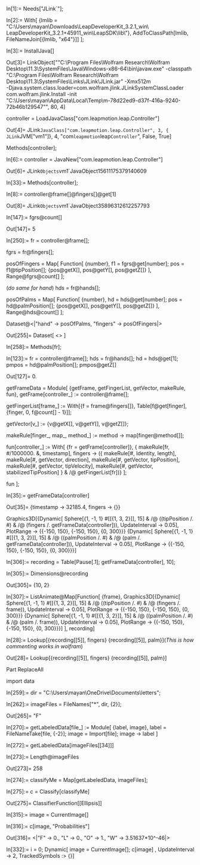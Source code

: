 

In[1]:= Needs["JLink`"];

In[2]:= With[
  {lmlib = 
    "C:\\Users\\mayan\\Downloads\\LeapDeveloperKit_3.2.1_win\\\
LeapDeveloperKit_3.2.1+45911_win\\LeapSDK\\lib\\"},
  AddToClassPath[lmlib, FileNameJoin[{lmlib, "x64"}]]
  ];

In[3]:= InstallJava[]

Out[3]= LinkObject["\"C:\\Program Files\\Wolfram Research\\Wolfram \
Desktop\\11.3\\SystemFiles\\Java\\Windows-x86-64\\bin\\javaw.exe\" -classpath \
\"C:\\Program Files\\Wolfram Research\\Wolfram \
Desktop\\11.3\\SystemFiles\\Links\\JLink\\JLink.jar\" -Xmx512m  \
-Djava.system.class.loader=com.wolfram.jlink.JLinkSystemClassLoader \
com.wolfram.jlink.Install -init \
\"C:\\Users\\mayan\\AppData\\Local\\Temp\\m-78d22ed9-d37f-416a-9240-\
72b46b129547\"", 80, 4]

controller = LoadJavaClass["com.leapmotion.leap.Controller"]

Out[4]= JLink`JavaClass["com.leapmotion.leap.Controller", 3, {
JLink`JVM["vm1"]}, 4, "com`leapmotion`leap`Controller`", False, True]

Methods[controller];

In[6]:= controller = JavaNew["com.leapmotion.leap.Controller"]


Out[6]= JLink`Objects`vm1`JavaObject15611175379140609

In[33]:= Methods[controller];

In[8]:= controller@frame[]@fingers[]@get[1]

Out[8]= JLink`Objects`vm1`JavaObject35896312612257793

In[147]:= fgrs@count[]

Out[147]= 5





In[250]:= fr = controller@frame[];

fgrs = fr@fingers[];

posOfFingers = Map[
   Function[
    {number},
    f1 = fgrs@get[number];
    pos = f1@tipPosition[];
    {pos@getX[], pos@getY[], pos@getZ[]}
    ],
   Range@fgrs@count[]
   ];

(*do same for hand*)
hds = fr@hands[];

posOfPalms = Map[
   Function[
    {number},
    hd = hds@get[number];
    pos = hd@palmPosition[];
    {pos@getX[], pos@getY[], pos@getZ[]}
    ],
   Range@hds@count[]
   ];

Dataset@<|"hand" -> posOfPalms, "fingers" -> posOfFingers|>

Out[255]= Dataset[ <> ]

In[258]:= Methods[fr];

In[123]:= fr = controller@frame[];
hds = fr@hands[];
hd = hds@get[1];
pmpos = hd@palmPosition[];
pmpos@getZ[]


Out[127]= 0.

getFrameData = Module[
   {getFrame, getFingerList, getVector, makeRule, fun}, 
   getFrame[controller_] := controller@frame[];
   
   getFingerList[frame_] := 
    With[{f = frame@fingers[]}, 
     Table[f@get[finger], {finger, 0, f@count[] - 1}]];
   
   getVector[v_] := {v@getX[], v@getY[], v@getZ[]};
   
   makeRule[finger_, map_, method_] := method -> map[finger@method[]];
   
   fun[controller_] := With[
     {fr = getFrame[controller]},
     {
      makeRule[fr, #/1000000. &, timestamp],
      fingers -> ({
           makeRule[#, Identity, length],
           makeRule[#, getVector, direction],
           makeRule[#, getVector, tipPosition],
           makeRule[#, getVector, tipVelocity],
           makeRule[#, getVector, stabilizedTipPosition]
           } & /@ getFingerList[fr])}
     ];
   
   fun
   ];

In[35]:= getFrameData[controller]

Out[35]= {timestamp -> 32185.4, fingers -> {}}

Graphics3D[{Dynamic[
    Sphere[{1, -1, 1} #[[{1, 3, 2}]], 
       15] & /@ ((tipPosition /. #) & /@ (fingers /. 
         getFrameData[controller])), UpdateInterval -> 0.05], 
   PlotRange -> {{-150, 150}, {-150, 150}, {0, 300}}}
  {Dynamic[
    Sphere[{1, -1, 1} #[[{1, 3, 2}]], 
       15] & /@ ((palmPosition /. #) & /@ (palm /. getFrameData[controller])),
     UpdateInterval -> 0.05], 
   PlotRange -> {{-150, 150}, {-150, 150}, {0, 300}}}]

In[306]:= recording = Table[Pause[.1]; getFrameData[controller], 10];


In[305]:= Dimensions@recording

Out[305]= {10, 2}




In[307]:= ListAnimate@Map[Function[
   {frame},
   Graphics3D[{Dynamic[
       Sphere[{1, -1, 1} #[[{1, 3, 2}]], 
          15] & /@ ((tipPosition /. #) & /@ (fingers /. frame)), 
       UpdateInterval -> 0.05], 
      PlotRange -> {{-150, 150}, {-150, 150}, {0, 300}}}
     {Dynamic[
       Sphere[{1, -1, 1} #[[{1, 3, 2}]], 
          15] & /@ ((palmPosition /. #) & /@ (palm /. frame)), 
       UpdateInterval -> 0.05], 
      PlotRange -> {{-150, 150}, {-150, 150}, {0, 300}}}]
   ], recording]




In[28]:= Lookup[{recording[[5]], fingers}
  {recording[[5]], palm}](*This is how commenting works in wolfram*)

Out[28]= Lookup[{recording[[5]], fingers} {recording[[5]], palm}]

Part
ReplaceAll

import data

In[259]:= dir = "C:\\Users\\mayan\\OneDrive\\Documents\\letters";

In[262]:= imageFiles = FileNames["*", dir, {2}];



Out[265]= "F"

In[270]:= getLabeledData[file_] := Module[
  {label, image},
  label = FileNameTake[file, {-2}];
  image = Import[file];
  image -> label
  ]

In[272]:= getLabeledData[imageFiles[[34]]]



In[273]:= Length@imageFiles

Out[273]= 258

In[274]:= classifyMe = Map[getLabeledData, imageFiles];

In[275]:= c = Classify[classifyMe]

Out[275]= ClassifierFunction[\[Ellipsis]]

In[315]:= image = CurrentImage[]









In[316]:= c[image, "Probabilities"]

Out[316]= <|"F" -> 0., "L" -> 0., "O" -> 1., "W" -> 3.51637*10^-46|>



In[332]:= i = 0;
Dynamic[
 image = CurrentImage[];
 c[image]
 , UpdateInterval -> 2, TrackedSymbols :> {}]























